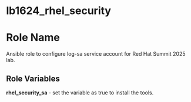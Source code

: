 # lb1624_rhel_security

Role Name
=========

Ansible role to configure log-sa service account for Red Hat Summit 2025 lab.

Role Variables
--------------

**rhel_security_sa** - set the variable as true to install the tools.